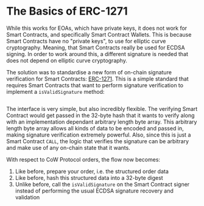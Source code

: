 # The Basics of ERC-1271

While this works for EOAs, which have private keys, it does not work for Smart Contracts, and specifically Smart Contract Wallets. This is because Smart Contracts have no "private keys", to use for elliptic curve cryptography. Meaning, that Smart Contracts really be used for ECDSA signing. In order to work around this, a different signature is needed that does not depend on elliptic curve cryptography.

The solution was to standardise a new form of on-chain signature verification for Smart Contracts: [ERC-1271](https://eips.ethereum.org/EIPS/eip-1271). This is a simple standard that requires Smart Contracts that want to perform signature verification to implement a `isValidSignature` method:

<figure><img src="https://lh4.googleusercontent.com/jyTXFIF5mfZG8pZOIXx_4CKvi9XMrq39uR3RXgu_dLccgVVxfY43WgO2sJlJZe9JRn5V53Zfj857WmdBfef7shmtsNB86ui0goIPLCPvZlDKPUeHass7f7DOhBJlz3pc4dX6N7oxpvOm98DPGAPdGKUUQezQ-fD5tMf-ZzoU2C71pAiab_6xQymi2rIy" alt="" /><figcaption></figcaption></figure>

The interface is very simple, but also incredibly flexible. The verifying Smart Contract would get passed in the 32-byte hash that it wants to verify along with an implementation dependant arbitrary length byte array. This arbitrary length byte array allows all kinds of data to be encoded and passed in, making signature verification extremely powerful. Also, since this is just a Smart Contract `CALL`, the logic that verifies the signature can be arbitrary and make use of any on-chain state that it wants.

With respect to CoW Protocol orders, the flow now becomes:

1. Like before, prepare your order, i.e. the structured order data
2. Like before, hash this structured data into a 32-byte digest
3. Unlike before, call the `isValidSignature` on the Smart Contract signer instead of performing the usual ECDSA signature recovery and validation

<figure><img src="https://lh3.googleusercontent.com/vDMQVWDF_1NhqK7a9JMaLL-0UF0AYHZHnhVGXwqopuNtujWbpOB55bXZJZgQfqVQWgQxWSfkLSzigJp8dRyFN41mH7qtzzNxO0YxA9mQamz8BMeVdSMgpqIQUWH91y5oHtjEDeyINE2oPWj7oB_Q-jmuQ6EzxagBsP68YipCjgHx-1YbILK5BI91AODS" alt="" /><figcaption></figcaption></figure>
